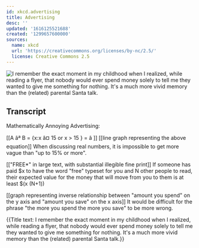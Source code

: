 ```yaml
---
id: xkcd.advertising
title: Advertising
desc: ''
updated: '1616125521688'
created: '1299657600000'
sources:
  name: xkcd
  url: 'https://creativecommons.org/licenses/by-nc/2.5/'
  license: Creative Commons 2.5
---
```

![I remember the exact moment in my childhood when I realized, while reading a flyer, that nobody would ever spend money solely to tell me they wanted to give me something for nothing. It's a much more vivid memory than the (related) parental Santa talk.](https://imgs.xkcd.com/comics/mathematically_annoying.png)

## Transcript
Mathematically Annoying Advertising:

[[A âª B = {x:x â¤ 15 or x > 15 } = â ]]
[[line graph representing the above equation]]
When discussing real numbers, it is impossible to get more vague than "up to 15% or more".

[["FREE*" in large text, with substantial illegible fine print]]
If someone has paid $x to have the word "free" typeset for you and N other people to read, their expected value for the money that will move from you to them is at least $(x
(N+1))

[[graph representing inverse relationship between "amount you spend" on the y axis and "amount you save" on the x axis]]
It would be difficult for the phrase "the more you spend the more you save" to be more wrong.

{{Title text: I remember the exact moment in my childhood when I realized, while reading a flyer, that nobody would ever spend money solely to tell me they wanted to give me something for nothing. It's a much more vivid memory than the (related) parental Santa talk.}}
